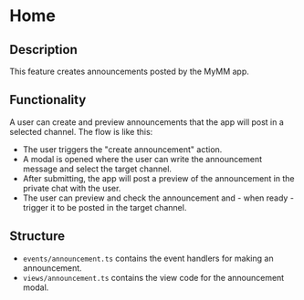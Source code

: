 # Home

## Description

This feature creates announcements posted by the MyMM app.

## Functionality

A user can create and preview announcements that the app will post in a selected channel. The flow is like this:

- The user triggers the "create announcement" action.
- A modal is opened where the user can write the announcement message and select the target channel.
- After submitting, the app will post a preview of the announcement in the private chat with the user.
- The user can preview and check the announcement and - when ready - trigger it to be posted in the target channel.

## Structure

- `events/announcement.ts` contains the event handlers for making an announcement.
- `views/announcement.ts` contains the view code for the announcement modal.
